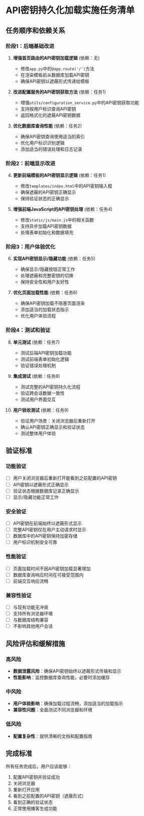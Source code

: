 # API密钥持久化加载实施任务清单

## 任务顺序和依赖关系

### 阶段1：后端基础改进
1. **增强首页路由的API密钥加载逻辑** (依赖：无)
   - 修改`app.py`中的`@app.route('/')`方法
   - 在渲染模板前从数据库加载API密钥
   - 确保API密钥以遮蔽形式传递给模板

2. **改进配置服务的API密钥获取方法** (依赖：任务1)
   - 增强`utils/configuration_service.py`中的API密钥获取功能
   - 支持按用户标识查询API密钥
   - 返回格式化的遮蔽API密钥数据

3. **优化数据库查询性能** (依赖：任务2)
   - 确保API密钥查询使用适当的索引
   - 优化用户标识识别逻辑
   - 添加适当的错误处理和日志记录

### 阶段2：前端显示改进
4. **更新前端模板的API密钥显示逻辑** (依赖：任务1)
   - 修改`templates/index.html`中的API密钥输入框
   - 确保遮蔽的API密钥正确显示
   - 保持验证状态的正确显示

5. **增强前端JavaScript的API密钥处理** (依赖：任务4)
   - 修改`static/js/main.js`中的相关函数
   - 支持异步加载API密钥数据
   - 处理表单初始化和数据填充

### 阶段3：用户体验优化
6. **实现API密钥显示/隐藏功能** (依赖：任务5)
   - 确保显示/隐藏按钮正常工作
   - 处理遮蔽和完整密钥的切换
   - 保持安全性和用户友好性

7. **优化页面加载性能** (依赖：任务6)
   - 确保API密钥加载不阻塞页面渲染
   - 添加适当的加载状态指示
   - 优化用户体验流程

### 阶段4：测试和验证
8. **单元测试** (依赖：任务7)
   - 测试后端API密钥加载功能
   - 测试前端表单初始化逻辑
   - 验证错误处理机制

9. **集成测试** (依赖：任务8)
   - 测试完整的API密钥持久化流程
   - 验证跨会话数据一致性
   - 测试用户界面交互

10. **用户验收测试** (依赖：任务9)
    - 验证用户场景：关闭浏览器后重新打开
    - 确认API密钥正确显示和验证状态
    - 测试整体用户体验

## 验证标准

### 功能验证
- [ ] 用户关闭浏览器后重新打开能看到之前配置的API密钥
- [ ] API密钥以遮蔽形式正确显示
- [ ] 验证状态根据数据库记录正确显示
- [ ] 显示/隐藏功能正常工作

### 安全验证
- [ ] API密钥在前端始终以遮蔽形式显示
- [ ] 完整API密钥仅在用户主动请求时显示
- [ ] 数据库中的API密钥保持加密存储
- [ ] 用户标识机制安全可靠

### 性能验证
- [ ] 页面加载时间不因API密钥加载显著增加
- [ ] 数据库查询响应时间在可接受范围内
- [ ] 前端交互响应流畅

### 兼容性验证
- [ ] 与现有功能无冲突
- [ ] 支持所有浏览器环境
- [ ] 与数据库结构兼容
- [ ] 不影响其他用户会话

## 风险评估和缓解措施

### 高风险
- **数据泄露风险**：确保API密钥始终以遮蔽形式传输和显示
- **性能影响**：监控数据库查询性能，必要时添加缓存

### 中风险
- **用户体验影响**：确保加载过程流畅，添加适当的加载指示
- **兼容性问题**：全面测试不同浏览器和环境

### 低风险
- **配置复杂性**：提供清晰的文档和配置指南

## 完成标准
所有任务完成后，用户应该能够：
1. 配置API密钥并验证成功
2. 关闭浏览器
3. 重新打开应用
4. 看到之前配置的API密钥（遮蔽形式）
5. 看到正确的验证状态
6. 正常使用播客生成功能